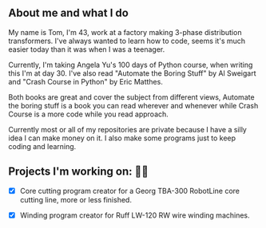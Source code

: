 ## About me and what I do

My name is Tom, I'm 43, work at a factory making 3-phase distribution transformers.
I've always wanted to learn how to code, seems it's much easier today than it was when I was a teenager.

Currently, I'm taking Angela Yu's 100 days of Python course, when writing this I'm at day 30.
I've also read "Automate the Boring Stuff" by Al Sweigart and "Crash Course in Python" by Eric Matthes.

Both books are great and cover the subject from different views, Automate the boring stuff is a book you can read wherever and whenever while Crash Course is a more code while you read approach.

Currently most or all of my repositories are private because I have a silly idea I can make money on it.
I also make some programs just to keep coding and learning.

## Projects I'm working on: :factory_worker:
 - [X] Core cutting program creator for a Georg TBA-300 RobotLine core cutting line, more or less finished.
 - [X] Winding program creator for Ruff LW-120 RW wire winding machines.


<!--
**FedsRevenge/FedsRevenge** is a ✨ _special_ ✨ repository because its `README.md` (this file) appears on your GitHub profile.

Here are some ideas to get you started:

- 🔭 I’m currently working on ...
- 🌱 I’m currently learning ...
- 👯 I’m looking to collaborate on ...
- 🤔 I’m looking for help with ...
- 💬 Ask me about ...
- 📫 How to reach me: ...
- 😄 Pronouns: ...
- ⚡ Fun fact: ...
-->

